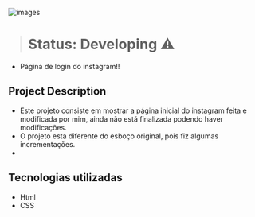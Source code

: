 ![images](https://user-images.githubusercontent.com/106880265/179860330-9b0f27b4-ba9d-49a5-a564-ad3bd49dd2e2.png)

> # Status: Developing ⚠️

* Página de login do instagram!!

## Project Description
* Este projeto consiste em mostrar a página inicial do instagram feita e modificada por mim, ainda não está finalizada podendo haver modificações.
* O projeto esta diferente do esboço original, pois fiz algumas incrementações.
* 
## Tecnologias utilizadas
* Html
* CSS
